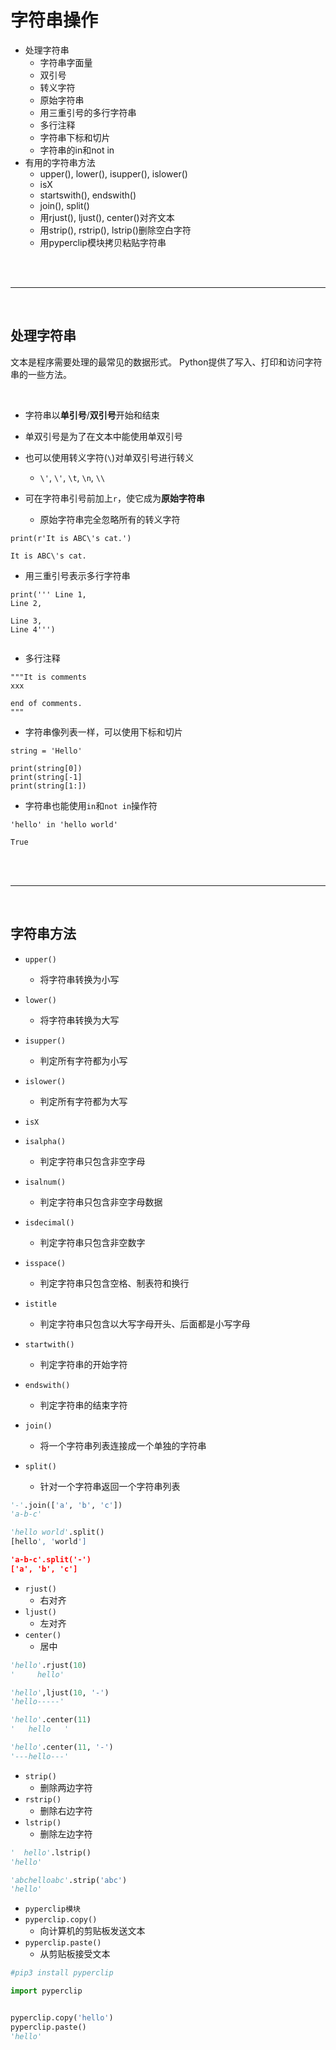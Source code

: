 # 字符串操作


- 处理字符串
    + 字符串字面量
    + 双引号
    + 转义字符
    + 原始字符串
    + 用三重引号的多行字符串
    + 多行注释
    + 字符串下标和切片
    + 字符串的in和not in
- 有用的字符串方法
    + upper(), lower(), isupper(), islower()
    + isX
    + startswith(), endswith()
    + join(), split()
    + 用rjust(), ljust(), center()对齐文本
    + 用strip(), rstrip(), lstrip()删除空白字符
    + 用pyperclip模块拷贝粘贴字符串



<br>
<br/>

---

<br>



## 处理字符串


文本是程序需要处理的最常见的数据形式。
Python提供了写入、打印和访问字符串的一些方法。

<br>


- 字符串以**单引号**/**双引号**开始和结束

- 单双引号是为了在文本中能使用单双引号

- 也可以使用转义字符(`\`)对单双引号进行转义
    + `\'`, `\'`, `\t`, `\n`, `\\`

- 可在字符串引号前加上`r`，使它成为**原始字符串**
    + 原始字符串完全忽略所有的转义字符

```
print(r'It is ABC\'s cat.')

It is ABC\'s cat.

```

- 用三重引号表示多行字符串

```
print(''' Line 1,
Line 2,

Line 3,
Line 4''')


```

- 多行注释

```
"""It is comments
xxx

end of comments.
"""

```

- 字符串像列表一样，可以使用下标和切片

```
string = 'Hello'

print(string[0])
print(string[-1]
print(string[1:])

```

- 字符串也能使用`in`和`not in`操作符

```
'hello' in 'hello world'

True

```


<br>
<br/>

---

<br/>



## 字符串方法


- `upper()`
    + 将字符串转换为小写
- `lower()`
    + 将字符串转换为大写
- `isupper()`
    + 判定所有字符都为小写
- `islower()`
    + 判定所有字符都为大写

- `isX`
-  `isalpha()`
    + 判定字符串只包含非空字母
-  `isalnum()`
    + 判定字符串只包含非空字母数据
-  `isdecimal()`
    + 判定字符串只包含非空数字
-  `isspace()`
    + 判定字符串只包含空格、制表符和换行
-  `istitle`
    + 判定字符串只包含以大写字母开头、后面都是小写字母

- `startwith()`
    + 判定字符串的开始字符
- `endswith()`
    + 判定字符串的结束字符

- `join()`
    + 将一个字符串列表连接成一个单独的字符串
- `split()`
    + 针对一个字符串返回一个字符串列表

 ```py
'-'.join(['a', 'b', 'c'])
'a-b-c'

'hello world'.split()
[hello', 'world']

'a-b-c'.split('-')
['a', 'b', 'c']

 ```

- `rjust()`
    + 右对齐
- `ljust()`
    + 左对齐
- `center()`
    + 居中

```py
'hello'.rjust(10)
'     hello'

'hello',ljust(10, '-')
'hello-----'

'hello'.center(11)
'   hello   '

'hello'.center(11, '-')
'---hello---'
```

- `strip()`
    + 删除两边字符
- `rstrip()`
    + 删除右边字符
- `lstrip()`
    + 删除左边字符

```py
'  hello'.lstrip()
'hello'

'abchelloabc'.strip('abc')
'hello'

```

- `pyperclip模块`
- `pyperclip.copy()`
    + 向计算机的剪贴板发送文本
- `pyperclip.paste()`
    + 从剪贴板接受文本

```py
#pip3 install pyperclip

import pyperclip


pyperclip.copy('hello')
pyperclip.paste()
'hello'

```






























